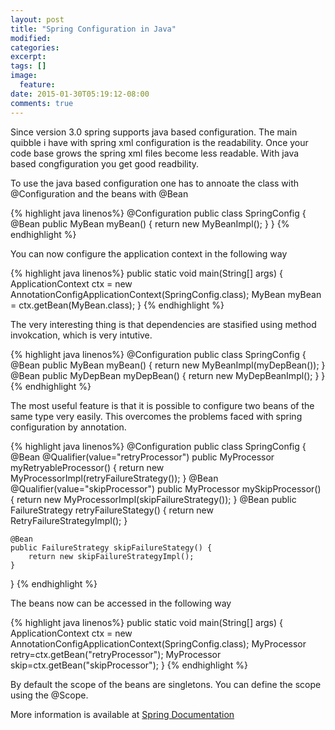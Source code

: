 ```yaml
---
layout: post
title: "Spring Configuration in Java"
modified:
categories: 
excerpt:
tags: []
image:
  feature:
date: 2015-01-30T05:19:12-08:00
comments: true
---
```


Since version 3.0 spring supports java based configuration. The main quibble i have with spring xml configuration is the readability. Once your code base grows the spring xml files become less readable. With java based congfiguration you get good readbility. 

To use the java based configuration one has to annoate the class with @Configuration and the beans with @Bean

{% highlight java linenos%}
@Configuration
public class SpringConfig {
	@Bean
	public MyBean myBean() {
		return new MyBeanImpl();
	}
}
{% endhighlight %}

You can now configure the application context in the following way

{% highlight java linenos%}
public static void main(String[] args) {
    ApplicationContext ctx = new AnnotationConfigApplicationContext(SpringConfig.class);
    MyBean myBean = ctx.getBean(MyBean.class);
}
{% endhighlight %}

The very interesting thing is that dependencies are stasified using method invokcation, which is very intutive.

{% highlight java linenos%}
@Configuration
public class SpringConfig {
	@Bean
	public MyBean myBean() {
		return new MyBeanImpl(myDepBean());
	}
	@Bean
	public MyDepBean myDepBean() {
		return new MyDepBeanImpl();
	}
}
{% endhighlight %}

The most useful feature is that it is possible to configure two beans of the same type very easily. This overcomes the problems faced with spring configuration by annotation.

{% highlight java linenos%}
@Configuration
public class SpringConfig {
	@Bean
	@Qualifier(value="retryProcessor")
	public MyProcessor myRetryableProcessor() {
		return new MyProcessorImpl(retryFailureStrategy());
	}
	@Bean
	@Qualifier(value="skipProcessor")
	public MyProcessor mySkipProcessor() {
		return new MyProcessorImpl(skipFailureStrategy());
	}
	@Bean
	public FailureStrategy retryFailureStategy() {
		return new RetryFailureStrategyImpl();
	}

	@Bean
	public FailureStrategy skipFailureStategy() {
		return new skipFailureStrategyImpl();
	}
}
{% endhighlight %}

The beans now can be accessed in the following way

{% highlight java linenos%}
public static void main(String[] args) {
    ApplicationContext ctx = new AnnotationConfigApplicationContext(SpringConfig.class);
    MyProcessor retry=ctx.getBean("retryProcessor");
    MyProcessor skip=ctx.getBean("skipProcessor");
}
{% endhighlight %}

By default the scope of the beans are singletons. You can define the scope using the @Scope. 

More information is available at [Spring Documentation](http://docs.spring.io/spring/docs/current/spring-framework-reference/html/beans.html#beans-java)